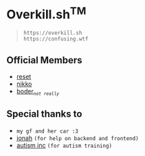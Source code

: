 # Overkill.sh<sup>TM</sup>
> `https://overkill.sh` <br/>
> `https://confusing.wtf` <br/>

## Official Members
- [reset](https://github.com/resetd3v)
- [nikko](https://github.com/n-ikko)
- [boder](https://github.com/Body-Alhoha)<sub>_`not really`_</sub>

## Special thanks to
- `my gf and her car :3`
- [jonah](https://github.com/nopjo) `(for help on backend and frontend)`
- [autism inc](https://discord.gg/bukkit) `(for autism training)`
